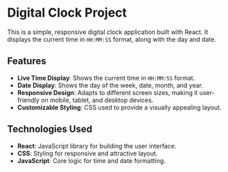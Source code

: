 <!-- # React + Vite

This template provides a minimal setup to get React working in Vite with HMR and some ESLint rules.

Currently, two official plugins are available:

- [@vitejs/plugin-react](https://github.com/vitejs/vite-plugin-react/blob/main/packages/plugin-react/README.md) uses [Babel](https://babeljs.io/) for Fast Refresh
- [@vitejs/plugin-react-swc](https://github.com/vitejs/vite-plugin-react-swc) uses [SWC](https://swc.rs/) for Fast Refresh -->
# Digital Clock Project

This is a simple, responsive digital clock application built with React. It displays the current time in `HH:MM:SS` format, along with the day and date.

## Features

- **Live Time Display**: Shows the current time in `HH:MM:SS` format.
- **Date Display**: Shows the day of the week, date, month, and year.
- **Responsive Design**: Adapts to different screen sizes, making it user-friendly on mobile, tablet, and desktop devices.
- **Customizable Styling**: CSS used to provide a visually appealing layout.

## Technologies Used

- **React**: JavaScript library for building the user interface.
- **CSS**: Styling for responsive and attractive layout.
- **JavaScript**: Core logic for time and date formatting.
